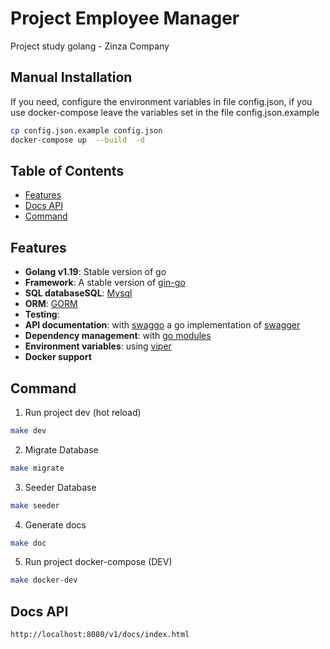 # Project Employee Manager

Project study golang - Zinza Company

## Manual Installation

If you need, configure the environment variables in file config.json, if you use docker-compose leave the variables set in the file config.json.example

```bash 
cp config.json.example config.json
docker-compose up  --build  -d
```

## Table of Contents
- [Features](#features)
- [Docs API](#docs)
- [Command](#command)

## Features

- **Golang v1.19**: Stable version of go
- **Framework**: A stable version of [gin-go](https://github.com/gin-gonic/gin)
- **SQL databaseSQL**: [Mysql](https://www.mysql.com/) 
- **ORM**: [GORM](https://gorm.io/)
- **Testing**: 
- **API documentation**: with [swaggo](https://github.com/swaggo/swag) a go implementation
  of [swagger](https://swagger.io/)
- **Dependency management**: with [go modules](https://golang.org/ref/mod)
- **Environment variables**: using [viper](https://github.com/spf13/viper)
- **Docker support**


## Command
1. Run project dev (hot reload)
```bash 
make dev
```

2. Migrate Database
```bash 
make migrate
```

3. Seeder Database
```bash 
make seeder
```

4. Generate docs
```bash 
make doc
```

5. Run project docker-compose (DEV)
```bash 
make docker-dev
```

## Docs API

```bash 
http://localhost:8080/v1/docs/index.html
```